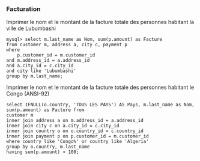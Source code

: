 
### Facturation

Imprimer le nom et le montant de la facture totale des personnes habitant la ville de Lubumbashi

```
mysql> select m.last_name as Nom, sum(p.amount) as Facture 
from customer m, address a, city c, payment p 
where 
    p.customer_id = m.customer_id 
and m.address_id = a.address_id 
and a.city_id = c.city_id 
and city like 'Lubumbashi' 
group by m.last_name;
```


Imprimer le nom et le montant de la facture totale des personnes habitant le Congo (ANSI-92)

```
select IFNULL(o.country, 'TOUS LES PAYS') AS Pays, m.last_name as Nom, sum(p.amount) as Facture from 
customer m
inner join address a on m.address_id = a.address_id
inner join city c on a.city_id = c.city_id 
inner join country o on o.country_id = c.country_id 
inner join payment p on p.customer_id = m.customer_id 
where country like 'Congo%' or country like 'Algeria' 
group by o.country, m.last_name 
having sum(p.amount) > 100;
```
